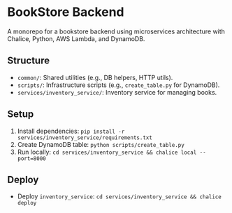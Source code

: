 # BookStore Backend

A monorepo for a bookstore backend using microservices architecture with Chalice, Python, AWS Lambda, and DynamoDB.

## Structure
- `common/`: Shared utilities (e.g., DB helpers, HTTP utils).
- `scripts/`: Infrastructure scripts (e.g., `create_table.py` for DynamoDB).
- `services/inventory_service/`: Inventory service for managing books.

## Setup
1. Install dependencies: `pip install -r services/inventory_service/requirements.txt`
2. Create DynamoDB table: `python scripts/create_table.py`
3. Run locally: `cd services/inventory_service && chalice local --port=8000`

## Deploy
- Deploy `inventory_service`: `cd services/inventory_service && chalice deploy`

